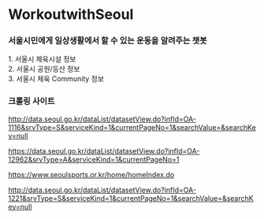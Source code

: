 # WorkoutwithSeoul

<h3>서울시민에게 일상생활에서 할 수 있는 운동을 알려주는 챗봇</h3>
1. 서울시 체육시설 정보 <br>
2. 서울시 공원/등산 정보 <br>
3. 서울시 체육 Community 정보 <br>



<h3>크롤링 사이트</h3>

http://data.seoul.go.kr/dataList/datasetView.do?infId=OA-1116&srvType=S&serviceKind=1&currentPageNo=1&searchValue=&searchKey=null

https://data.seoul.go.kr/dataList/datasetView.do?infId=OA-12962&srvType=A&serviceKind=1&currentPageNo=1

https://www.seoulsports.or.kr/home/homeIndex.do

http://data.seoul.go.kr/dataList/datasetView.do?infId=OA-1221&srvType=S&serviceKind=1&currentPageNo=1&searchValue=&searchKey=null
